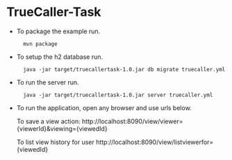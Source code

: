 # TrueCaller-Task

* To package the example run.

        mvn package

* To setup the h2 database run.

        java -jar target/truecallertask-1.0.jar db migrate truecaller.yml

* To run the server run.

        java -jar target/truecallertask-1.0.jar server truecaller.yml
		
* To run the application, open any browser and use urls below.

	To save a view action:
        http://localhost:8090/view/viewer={viewerId}&viewing={viewedId}
	
	To list view history for user
	http://localhost:8090/view/listviewerfor={viewedId}
